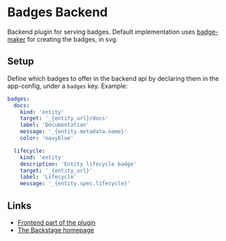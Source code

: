 # Badges Backend

Backend plugin for serving badges. Default implementation uses
[badge-maker](https://www.npmjs.com/package/badge-maker) for creating
the badges, in svg.

## Setup

Define which badges to offer in the backend api by declaring them in
the app-config, under a `badges` key. Example:

```yaml
badges:
  docs:
    kind: 'entity'
    target: '_{entity_url}/docs'
    label: 'Documentation'
    message: '_{entity.metadata.name}'
    color: 'navyblue'

  lifecycle:
    kind: 'entity'
    description: 'Entity lifecycle badge'
    target: '_{entity_url}'
    label: 'Lifecycle'
    message: '_{entity.spec.lifecycle}'
```

## Links

- [Frontend part of the plugin](https://github.com/backstage/backstage/tree/master/plugins/badges)
- [The Backstage homepage](https://backstage.io)
